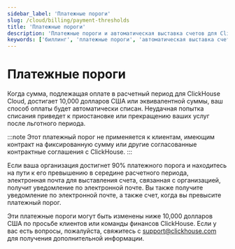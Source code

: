 ```yaml
---
sidebar_label: 'Платежные пороги'
slug: /cloud/billing/payment-thresholds
title: 'Платежные пороги'
description: 'Платежные пороги и автоматическая выставка счетов для ClickHouse Cloud.'
keywords: ['биллинг', 'платежные пороги', 'автоматическая выставка счетов', 'счет']
---
```



# Платежные пороги

Когда сумма, подлежащая оплате в расчетный период для ClickHouse Cloud, достигает 10,000 долларов США или эквивалентной суммы, ваш способ оплаты будет автоматически списан. Неудачная попытка списания приведет к приостановке или прекращению ваших услуг после льготного периода.

:::note
Этот платежный порог не применяется к клиентам, имеющим контракт на фиксированную сумму или другие согласованные контрактные соглашения с ClickHouse.
:::

Если ваша организация достигнет 90% платежного порога и находитесь на пути к его превышению в середине расчетного периода, электронная почта для выставления счета, связанная с организацией, получит уведомление по электронной почте. Вы также получите уведомление по электронной почте, а также счет, когда вы превысите платежный порог.

Эти платежные пороги могут быть изменены ниже 10,000 долларов США по просьбе клиентов или команды финансов ClickHouse. Если у вас есть вопросы, пожалуйста, свяжитесь с support@clickhouse.com для получения дополнительной информации.
